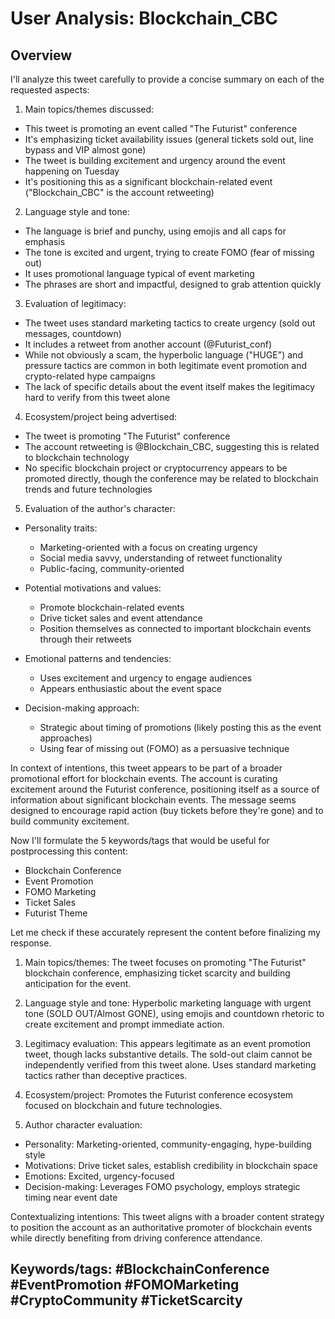 # User Analysis: Blockchain_CBC

## Overview

<think>
I'll analyze this tweet carefully to provide a concise summary on each of the requested aspects:

1. Main topics/themes discussed:
- This tweet is promoting an event called "The Futurist" conference
- It's emphasizing ticket availability issues (general tickets sold out, line bypass and VIP almost gone)
- The tweet is building excitement and urgency around the event happening on Tuesday
- It's positioning this as a significant blockchain-related event ("Blockchain_CBC" is the account retweeting)

2. Language style and tone:
- The language is brief and punchy, using emojis and all caps for emphasis
- The tone is excited and urgent, trying to create FOMO (fear of missing out)
- It uses promotional language typical of event marketing
- The phrases are short and impactful, designed to grab attention quickly

3. Evaluation of legitimacy:
- The tweet uses standard marketing tactics to create urgency (sold out messages, countdown)
- It includes a retweet from another account (@Futurist_conf)
- While not obviously a scam, the hyperbolic language ("HUGE") and pressure tactics are common in both legitimate event promotion and crypto-related hype campaigns
- The lack of specific details about the event itself makes the legitimacy hard to verify from this tweet alone

4. Ecosystem/project being advertised:
- The tweet is promoting "The Futurist" conference
- The account retweeting is @Blockchain_CBC, suggesting this is related to blockchain technology
- No specific blockchain project or cryptocurrency appears to be promoted directly, though the conference may be related to blockchain trends and future technologies

5. Evaluation of the author's character:

- Personality traits: 
  - Marketing-oriented with a focus on creating urgency
  - Social media savvy, understanding of retweet functionality
  - Public-facing, community-oriented
  
- Potential motivations and values:
  - Promote blockchain-related events
  - Drive ticket sales and event attendance
  - Position themselves as connected to important blockchain events through their retweets

- Emotional patterns and tendencies:
  - Uses excitement and urgency to engage audiences
  - Appears enthusiastic about the event space
  
- Decision-making approach:
  - Strategic about timing of promotions (likely posting this as the event approaches)
  - Using fear of missing out (FOMO) as a persuasive technique

In context of intentions, this tweet appears to be part of a broader promotional effort for blockchain events. The account is curating excitement around the Futurist conference, positioning itself as a source of information about significant blockchain events. The message seems designed to encourage rapid action (buy tickets before they're gone) and to build community excitement.

Now I'll formulate the 5 keywords/tags that would be useful for postprocessing this content:
- Blockchain Conference
- Event Promotion
- FOMO Marketing
- Ticket Sales
- Futurist Theme

Let me check if these accurately represent the content before finalizing my response.
</think>

1. Main topics/themes:
The tweet focuses on promoting "The Futurist" blockchain conference, emphasizing ticket scarcity and building anticipation for the event.

2. Language style and tone:
Hyperbolic marketing language with urgent tone (SOLD OUT/Almost GONE), using emojis and countdown rhetoric to create excitement and prompt immediate action.

3. Legitimacy evaluation:
This appears legitimate as an event promotion tweet, though lacks substantive details. The sold-out claim cannot be independently verified from this tweet alone. Uses standard marketing tactics rather than deceptive practices.

4. Ecosystem/project:
Promotes the Futurist conference ecosystem focused on blockchain and future technologies.

5. Author character evaluation:
- Personality: Marketing-oriented, community-engaging, hype-building style
- Motivations: Drive ticket sales, establish credibility in blockchain space
- Emotions: Excited, urgency-focused
- Decision-making: Leverages FOMO psychology, employs strategic timing near event date

Contextualizing intentions: This tweet aligns with a broader content strategy to position the account as an authoritative promoter of blockchain events while directly benefiting from driving conference attendance.

Keywords/tags: #BlockchainConference #EventPromotion #FOMOMarketing #CryptoCommunity #TicketScarcity
---
